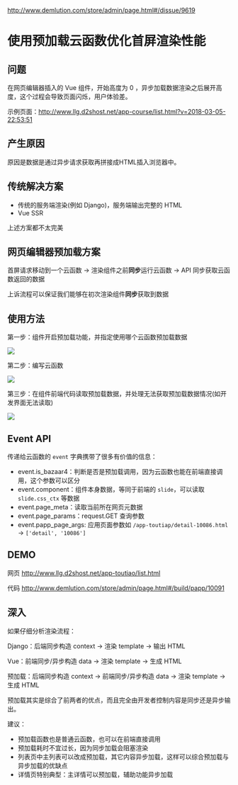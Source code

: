 
http://www.demlution.com/store/admin/page.html#/dissue/9619

使用预加载云函数优化首屏渲染性能
=============================

## 问题

在网页编辑器插入的 Vue 组件，开始高度为 0 ，异步加载数据渲染之后展开高度，这个过程会导致页面闪烁，用户体验差。

示例页面：http://www.llg.d2shost.net/app-course/list.html?v=2018-03-05-22:53:51

## 产生原因

原因是数据是通过异步请求获取再拼接成HTML插入浏览器中。

## 传统解决方案

- 传统的服务端渲染(例如 Django)，服务端输出完整的 HTML
- Vue SSR

上述方案都不太完美

## 网页编辑器预加载方案

首屏请求移动到一个云函数 -> 渲染组件之前**同步**运行云函数 -> API 同步获取云函数返回的数据

上诉流程可以保证我们能够在初次渲染组件**同步**获取到数据

## 使用方法

第一步：组件开启预加载功能，并指定使用哪个云函数预加载数据

![](https://s2.d2scdn.com/2018/3/5/05e6b68c-9392-48bc-bba1-988014e0e075/Jietu20180305-225918.png)

第二步：编写云函数

![](https://s2.d2scdn.com/2018/3/5/ce276157-8821-4b5c-871e-aa3e3b6fb18d/Jietu20180305-230742.png)

第三步：在组件前端代码读取预加载数据，并处理无法获取预加载数据情况(如开发界面无法读取)

![](https://s2.d2scdn.com/2018/3/5/bb7bdcc2-010b-4e2b-acd6-9dff35d8c04d/Jietu20180305-231751.png)

## Event API

传递给云函数的 `event` 字典携带了很多有价值的信息：

- event.is_bazaar4：判断是否是预加载调用，因为云函数也能在前端直接调用，这个参数可以区分
- event.component：组件本身数据，等同于前端的 `slide`，可以读取 `slide.css_ctx` 等数据
- event.page_meta：读取当前所在网页元数据
- event.page_params：request.GET 查询参数
- event.papp_page_args: 应用页面参数如 `/app-toutiap/detail-10086.html` -> `['detail', '10086']`

## DEMO

网页 http://www.llg.d2shost.net/app-toutiao/list.html

代码 http://www.demlution.com/store/admin/page.html#/build/papp/10091

## 深入

如果仔细分析渲染流程：

Django：后端同步构造 context -> 渲染 template -> 输出 HTML

Vue：前端同步/异步构造 data -> 渲染 template -> 生成 HTML

预加载：后端同步构造 context -> 前端同步/异步构造 data -> 渲染 template -> 生成 HTML

预加载其实是综合了前两者的优点，而且完全由开发者控制内容是同步还是异步输出。

建议：

- 预加载函数也是普通云函数，也可以在前端直接调用
- 预加载耗时不宜过长，因为同步加载会阻塞渲染
- 列表页中主列表可以改成预加载，其它内容异步加载，这样可以综合预加载与异步加载的优缺点
- 详情页特别典型：主详情可以预加载，辅助功能异步加载
